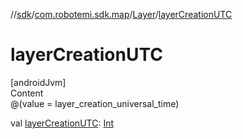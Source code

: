 //[sdk](../../../index.md)/[com.robotemi.sdk.map](../index.md)/[Layer](index.md)/[layerCreationUTC](layer-creation-u-t-c.md)



# layerCreationUTC  
[androidJvm]  
Content  
@(value = layer_creation_universal_time)  
  
val [layerCreationUTC](layer-creation-u-t-c.md): [Int](https://kotlinlang.org/api/latest/jvm/stdlib/kotlin/-int/index.html)  



